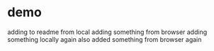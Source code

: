 # demo
adding to readme from local 
adding something from browser
adding something locally again
also added something from browser again
